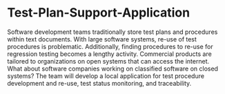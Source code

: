 # Test-Plan-Support-Application
Software development teams traditionally store test plans and procedures within text documents. With large software systems, re-use of test procedures is problematic. Additionally, finding procedures to re-use for regression testing becomes a lengthy activity. Commercial products are tailored to organizations on open systems that can access the internet. What about software companies working on classified software on closed systems? The team will develop a local application for test procedure development and re-use, test status monitoring, and traceability.
